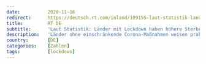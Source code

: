```yaml
---
date:          2020-11-16
redirect:      https://deutsch.rt.com/inland/109155-laut-statistik-lander-mit-lockdown/
title:         RT DE
subtitle:      'Laut Statistik: Länder mit Lockdown haben höhere Sterberate'
description:   'Länder ohne einschränkende Corona-Maßnahmen weisen praktisch keine erhöhte Sterberate durch das Virus auf. Die gesundheitlichen, sozialen und ökonomischen Schäden in Lockdown-Ländern dürften dagegen ungleich höher sein. Auch eine Übersterblichkeit liegt in Deutschland bislang nicht vor.'
country:       [DE]
categories:    [Zahlen]
tags:          [lockdown]
---
```

